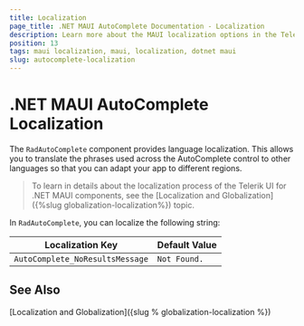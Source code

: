 ```yaml
---
title: Localization
page_title: .NET MAUI AutoComplete Documentation - Localization
description: Learn more about the MAUI localization options in the Telerik UI for .NET MAUI AutoComplete control.
position: 13
tags: maui localization, maui, localization, dotnet maui
slug: autocomplete-localization
---
```


# .NET MAUI AutoComplete Localization

The `RadAutoComplete` component provides language localization. This allows you to translate the phrases used across the AutoComplete control to other languages so that you can adapt your app to different regions.

> To learn in details about the localization process of the Telerik UI for .NET MAUI components, see the [Localization and Globalization]({%slug globalization-localization%}) topic.

In `RadAutoComplete`, you can localize the following string:

| Localization Key | Default Value |
| -----------------| ------------- |
| `AutoComplete_NoResultsMessage` | `Not Found.` | 

## See Also

[Localization and Globalization]({slug % globalization-localization %})